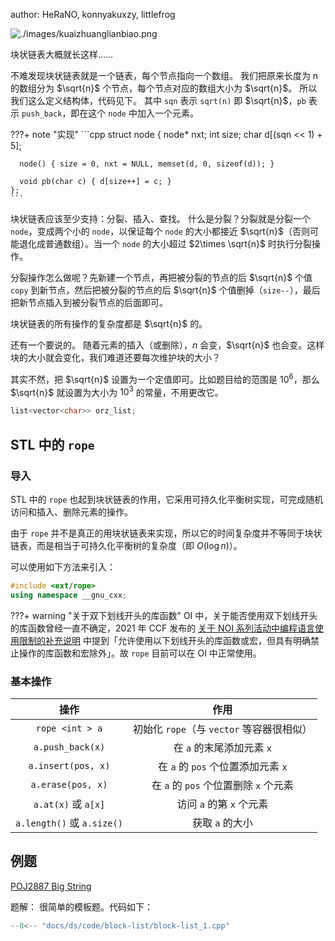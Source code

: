 author: HeRaNO, konnyakuxzy, littlefrog

![./images/kuaizhuanglianbiao.png](../docs/ds/images/kuaizhuanglianbiao.png "./images/kuaizhuanglianbiao.png")

块状链表大概就长这样……

不难发现块状链表就是一个链表，每个节点指向一个数组。
我们把原来长度为 n 的数组分为 $\sqrt{n}$ 个节点，每个节点对应的数组大小为 $\sqrt{n}$。
所以我们这么定义结构体，代码见下。
其中 `sqn` 表示 `sqrt(n)` 即 $\sqrt{n}$，`pb` 表示 `push_back`，即在这个 `node` 中加入一个元素。

???+ note "实现"
    ```cpp
    struct node {
      node* nxt;
      int size;
      char d[(sqn << 1) + 5];
    
      node() { size = 0, nxt = NULL, memset(d, 0, sizeof(d)); }
    
      void pb(char c) { d[size++] = c; }
    };
    ```

块状链表应该至少支持：分裂、插入、查找。
什么是分裂？分裂就是分裂一个 `node`，变成两个小的 `node`，以保证每个 `node` 的大小都接近 $\sqrt{n}$（否则可能退化成普通数组）。当一个 `node` 的大小超过 $2\times \sqrt{n}$ 时执行分裂操作。

分裂操作怎么做呢？先新建一个节点，再把被分裂的节点的后 $\sqrt{n}$ 个值 `copy` 到新节点，然后把被分裂的节点的后 $\sqrt{n}$ 个值删掉（`size--`），最后把新节点插入到被分裂节点的后面即可。

块状链表的所有操作的复杂度都是 $\sqrt{n}$ 的。

还有一个要说的。
随着元素的插入（或删除），$n$ 会变，$\sqrt{n}$ 也会变。这样块的大小就会变化，我们难道还要每次维护块的大小？

其实不然，把 $\sqrt{n}$ 设置为一个定值即可。比如题目给的范围是 $10^6$，那么 $\sqrt{n}$ 就设置为大小为 $10^3$ 的常量，不用更改它。

```cpp
list<vector<char>> orz_list;
```

## STL 中的 `rope`

### 导入

STL 中的 `rope` 也起到块状链表的作用，它采用可持久化平衡树实现，可完成随机访问和插入、删除元素的操作。

由于 `rope` 并不是真正的用块状链表来实现，所以它的时间复杂度并不等同于块状链表，而是相当于可持久化平衡树的复杂度（即 $O(\log n)$）。

可以使用如下方法来引入：

```cpp
#include <ext/rope>
using namespace __gnu_cxx;
```

???+ warning "关于双下划线开头的库函数"
    OI 中，关于能否使用双下划线开头的库函数曾经一直不确定，2021 年 CCF 发布的 [关于 NOI 系列活动中编程语言使用限制的补充说明](https://www.noi.cn/xw/2021-09-01/735729.shtml) 中提到「允许使用以下划线开头的库函数或宏，但具有明确禁止操作的库函数和宏除外」。故 `rope` 目前可以在 OI 中正常使用。

### 基本操作

|             操作            |               作用              |
| :-----------------------: | :---------------------------: |
|      `rope <int > a`      | 初始化 `rope`（与 `vector` 等容器很相似） |
|      `a.push_back(x)`     |       在 `a` 的末尾添加元素 `x`       |
|     `a.insert(pos, x)`    |   在 `a` 的 `pos` 个位置添加元素 `x`   |
|     `a.erase(pos, x)`     |  在 `a` 的 `pos` 个位置删除 `x` 个元素  |
|     `a.at(x)` 或 `a[x]`    |       访问 `a` 的第 `x` 个元素       |
| `a.length()` 或 `a.size()` |           获取 `a` 的大小          |

## 例题

[POJ2887 Big String](http://poj.org/problem?id=2887)

题解：
很简单的模板题。代码如下：

```cpp
--8<-- "docs/ds/code/block-list/block-list_1.cpp"
```
